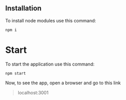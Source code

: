 ## Installation
To install node modules use this command:
```
npm i
```
# Start
To start the application use this command:

```
npm start
```

Now, to see the app, open a browser and go to this link

> localhost:3001


